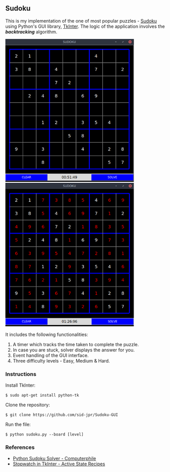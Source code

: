 ## Sudoku
This is my implementation of the one of most popular puzzles - [Sudoku](https://en.wikipedia.org/wiki/Sudoku) using Python's GUI library, [TkInter](https://docs.python.org/3/library/tkinter.html). The logic of the application involves the ***backtracking*** algorithm.

<img src="images/1.png" width="400"/> <img src="images/2.png" width="400"/>

It includes the following functionalities:
1. A timer which tracks the time taken to complete the puzzle.
2. In case you are stuck, solver displays the answer for you.
3. Event handling of the GUI interface.
4. Three difficulty levels - Easy, Medium & Hard.

### Instructions
Install TkInter:
```
$ sudo apt-get install python-tk
```
Clone the repository:
```
$ git clone https://github.com/sid-jpr/Sudoku-GUI
```
Run the file:
```
$ python sudoku.py --board [level]
```

### References
- [Python Sudoku Solver - Computerphile](https://www.youtube.com/watch?v=G_UYXzGuqvM)
- [Stopwatch in TkInter - Active State Recipes](http://code.activestate.com/recipes/124894-stopwatch-in-tkinter/)
